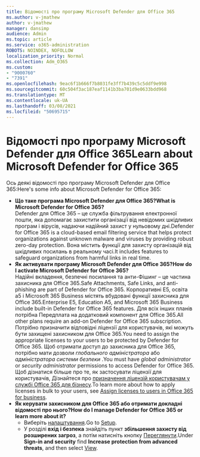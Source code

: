 ```yaml
---
title: Відомості про програму Microsoft Defender для Office 365
ms.author: v-jmathew
author: v-jmathew
manager: dansimp
audience: Admin
ms.topic: article
ms.service: o365-administration
ROBOTS: NOINDEX, NOFOLLOW
localization_priority: Normal
ms.collection: Adm_O365
ms.custom:
- "9000760"
- "7391"
ms.openlocfilehash: 9eac6f1b666f7b8031fe3ff7b439c5c5ddf9e998
ms.sourcegitcommit: 60c504f3ac187eaf1141b3ba701d9e0633bdd968
ms.translationtype: MT
ms.contentlocale: uk-UA
ms.lasthandoff: 03/08/2021
ms.locfileid: "50695715"
---
```

# <a name="learn-about-microsoft-defender-for-office-365"></a><span data-ttu-id="e5081-102">Відомості про програму Microsoft Defender для Office 365</span><span class="sxs-lookup"><span data-stu-id="e5081-102">Learn about Microsoft Defender for Office 365</span></span>

<span data-ttu-id="e5081-103">Ось деякі відомості про програму Microsoft Defender для Office 365:</span><span class="sxs-lookup"><span data-stu-id="e5081-103">Here's some info about Microsoft Defender for Office 365:</span></span>

- <span data-ttu-id="e5081-104">**Що таке програма Microsoft Defender для Office 365?**</span><span class="sxs-lookup"><span data-stu-id="e5081-104">**What is Microsoft Defender for Office 365?**</span></span>  
    <span data-ttu-id="e5081-105">Defender для Office 365 – це служба фільтрування електронної пошти, яка допомагає захистити організації від невідомих шкідливих програм і вірусів, надаючи надійний захист у нульовому дні.</span><span class="sxs-lookup"><span data-stu-id="e5081-105">Defender for Office 365 is a cloud-based email filtering service that helps protect organizations against unknown malware and viruses by providing robust zero-day protection.</span></span> <span data-ttu-id="e5081-106">Вона містить функції для захисту організацій від шкідливих посилань в реальному часі.</span><span class="sxs-lookup"><span data-stu-id="e5081-106">It includes features to safeguard organizations from harmful links in real time.</span></span>
- <span data-ttu-id="e5081-107">**Як активувати програму Microsoft Defender для Office 365?**</span><span class="sxs-lookup"><span data-stu-id="e5081-107">**How do I activate Microsoft Defender for Office 365?**</span></span>  
    <span data-ttu-id="e5081-108">Надійні вкладення, безпечні посилання та анти-Фішинг – це частина захисника для Office 365.</span><span class="sxs-lookup"><span data-stu-id="e5081-108">Safe Attachments, Safe Links, and anti-phishing are part of Defender for Office 365.</span></span> <span data-ttu-id="e5081-109">Корпоративні E5, освіта a5 і Microsoft 365 Business містять вбудовані функції захисника для Office 365.</span><span class="sxs-lookup"><span data-stu-id="e5081-109">Enterprise E5, Education A5, and Microsoft 365 Business include built-in Defender for Office 365 features.</span></span> <span data-ttu-id="e5081-110">Для всіх інших планів потрібна Передплата на додатковий компонент для Office 365.</span><span class="sxs-lookup"><span data-stu-id="e5081-110">All other plans require an add-on Defender for Office 365 subscription.</span></span> <span data-ttu-id="e5081-111">Потрібно призначити відповідні ліцензії для користувачів, які можуть бути захищені захисником для Office 365.</span><span class="sxs-lookup"><span data-stu-id="e5081-111">You need to assign the appropriate licenses to your users to be protected by Defender for Office 365.</span></span> <span data-ttu-id="e5081-112">Щоб отримати доступ до захисника для Office 365, потрібно мати дозволи *глобального адміністратора* або *адміністратора системи безпеки* .</span><span class="sxs-lookup"><span data-stu-id="e5081-112">You must have *global administrator* or *security administrator* permissions to access Defender for Office 365.</span></span> <span data-ttu-id="e5081-113">Щоб дізнатися більше про те, як застосувати ліцензії для користувачів, Дізнайтеся про [призначення ліцензій користувачам у службі Office 365 для бізнесу](https://go.microsoft.com/fwlink/?linkid=2093435).</span><span class="sxs-lookup"><span data-stu-id="e5081-113">To learn more about how to apply licenses in bulk to your users, see [Assign licenses to users in Office 365 for business](https://go.microsoft.com/fwlink/?linkid=2093435).</span></span>
- <span data-ttu-id="e5081-114">**Як керувати захисником для Office 365 або отримати докладні відомості про нього?**</span><span class="sxs-lookup"><span data-stu-id="e5081-114">**How do I manage Defender for Office 365 or learn more about it?**</span></span>  
  - <span data-ttu-id="e5081-115">Виберіть [налаштування](https://go.microsoft.com/fwlink/p/?linkid=2075721).</span><span class="sxs-lookup"><span data-stu-id="e5081-115">Go to [Setup](https://go.microsoft.com/fwlink/p/?linkid=2075721).</span></span>  
  - <span data-ttu-id="e5081-116">У розділі **вхід і безпека** знайдіть пункт **збільшення захисту від розширених загроз**, а потім натисніть кнопку [Переглянути](https://go.microsoft.com/fwlink/?linkid=2109302).</span><span class="sxs-lookup"><span data-stu-id="e5081-116">Under **Sign-in and security** find **Increase protection from advanced threats**, and then select [View](https://go.microsoft.com/fwlink/?linkid=2109302).</span></span>
